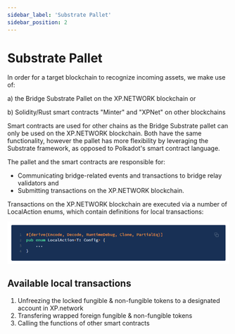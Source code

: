 ```yaml
---
sidebar_label: 'Substrate Pallet'
sidebar_position: 2
---
```


# Substrate Pallet

In order for a target blockchain to recognize incoming assets, we make use of:

a) the Bridge Substrate Pallet on the XP.NETWORK blockchain or

b) Solidity/Rust smart contracts "Minter" and "XPNet" on other blockchains 

Smart contracts are used for other chains as the Bridge Substrate pallet can only be used on the XP.NETWORK blockchain. Both have the same functionality, however the pallet has more flexibility by leveraging the Substrate framework, as opposed to Polkadot's smart contract language.

The pallet and the smart contracts are responsible for:

* Communicating bridge-related events and transactions to bridge relay validators and
* Submitting transactions on the XP.NETWORK blockchain.

Transactions on the XP.NETWORK blockchain are executed via a number of LocalAction enums, which contain definitions for local transactions:

![Code](../../static/img/53.Code.png)

## Available local transactions
1. Unfreezing the locked fungible & non-fungible tokens to a designated account in XP.network
2. Transfering wrapped foreign fungible & non-fungible tokens
3. Calling the functions of other smart contracts